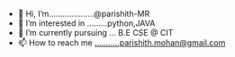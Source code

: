- 👋 Hi, I’m....................@parishith-MR
- 👀 I’m interested in .........python,JAVA
- 🌱 I’m currently pursuing ... B.E CSE @ CIT
- 📫 How to reach me ...........parishith.mohan@gmail.com

<!---
parishith-MR/parishith-MR is a ✨ special ✨ repository because its `README.md` (this file) appears on your GitHub profile.
You can click the Preview link to take a look at your changes.
--->
